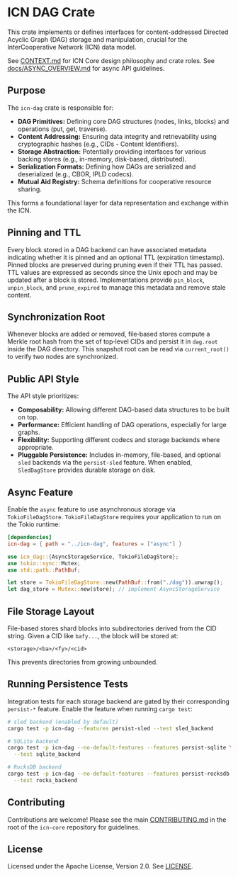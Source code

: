 # ICN DAG Crate

This crate implements or defines interfaces for content-addressed Directed Acyclic Graph (DAG) storage and manipulation, crucial for the InterCooperative Network (ICN) data model.

See [CONTEXT.md](../../CONTEXT.md) for ICN Core design philosophy and crate roles.
See [docs/ASYNC_OVERVIEW.md](../../docs/ASYNC_OVERVIEW.md) for async API guidelines.

## Purpose

The `icn-dag` crate is responsible for:

*   **DAG Primitives:** Defining core DAG structures (nodes, links, blocks) and operations (put, get, traverse).
*   **Content Addressing:** Ensuring data integrity and retrievability using cryptographic hashes (e.g., CIDs - Content Identifiers).
*   **Storage Abstraction:** Potentially providing interfaces for various backing stores (e.g., in-memory, disk-based, distributed).
*   **Serialization Formats:** Defining how DAGs are serialized and deserialized (e.g., CBOR, IPLD codecs).
*   **Mutual Aid Registry:** Schema definitions for cooperative resource sharing.

This forms a foundational layer for data representation and exchange within the ICN.

## Pinning and TTL

Every block stored in a DAG backend can have associated metadata indicating whether it is pinned and an optional TTL (expiration timestamp). Pinned blocks are preserved during pruning even if their TTL has passed. TTL values are expressed as seconds since the Unix epoch and may be updated after a block is stored. Implementations provide `pin_block`, `unpin_block`, and `prune_expired` to manage this metadata and remove stale content.

## Synchronization Root

Whenever blocks are added or removed, file‑based stores compute a Merkle root hash from the set of top‑level CIDs and persist it in `dag.root` inside the DAG directory. This snapshot root can be read via `current_root()` to verify two nodes are synchronized.

## Public API Style

The API style prioritizes:

*   **Composability:** Allowing different DAG-based data structures to be built on top.
*   **Performance:** Efficient handling of DAG operations, especially for large graphs.
*   **Flexibility:** Supporting different codecs and storage backends where appropriate.
*   **Pluggable Persistence:** Includes in-memory, file-based, and optional `sled` backends via the `persist-sled` feature. When enabled, `SledDagStore` provides durable storage on disk.

## Async Feature

Enable the `async` feature to use asynchronous storage via `TokioFileDagStore`.
`TokioFileDagStore` requires your application to run on the Tokio runtime:

```toml
[dependencies]
icn-dag = { path = "../icn-dag", features = ["async"] }
```

```rust
use icn_dag::{AsyncStorageService, TokioFileDagStore};
use tokio::sync::Mutex;
use std::path::PathBuf;

let store = TokioFileDagStore::new(PathBuf::from("./dag")).unwrap();
let dag_store = Mutex::new(store); // implement AsyncStorageService
```

## File Storage Layout

File-based stores shard blocks into subdirectories derived from the CID string.
Given a CID like `bafy...`, the block will be stored at:

```
<storage>/<ba>/<fy>/<cid>
```

This prevents directories from growing unbounded.

## Running Persistence Tests

Integration tests for each storage backend are gated by their corresponding
`persist-*` feature. Enable the feature when running `cargo test`:

```bash
# sled backend (enabled by default)
cargo test -p icn-dag --features persist-sled --test sled_backend

# SQLite backend
cargo test -p icn-dag --no-default-features --features persist-sqlite \
  --test sqlite_backend

# RocksDB backend
cargo test -p icn-dag --no-default-features --features persist-rocksdb \
  --test rocks_backend
```

## Contributing

Contributions are welcome! Please see the main [CONTRIBUTING.md](../../CONTRIBUTING.md) in the root of the `icn-core` repository for guidelines.

## License

Licensed under the Apache License, Version 2.0. See [LICENSE](../../LICENSE). 
